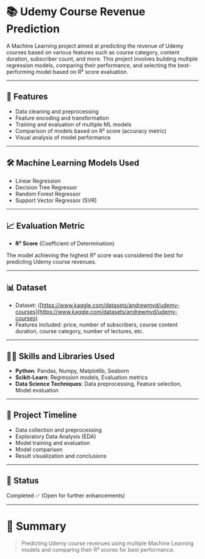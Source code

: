 # 📚 Udemy Course Revenue Prediction

A Machine Learning project aimed at predicting the revenue of Udemy courses based on various features such as course category, content duration, subscriber count, and more. This project involves building multiple regression models, comparing their performance, and selecting the best-performing model based on R² score evaluation.

---

## 🚀 Features
- Data cleaning and preprocessing
- Feature encoding and transformation
- Training and evaluation of multiple ML models
- Comparison of models based on R² score (accuracy metric)
- Visual analysis of model performance

---

## 🛠️ Machine Learning Models Used
- Linear Regression
- Decision Tree Regressor
- Random Forest Regressor
- Support Vector Regressor (SVR)

---

## 📈 Evaluation Metric
- **R² Score** (Coefficient of Determination)

The model achieving the highest R² score was considered the best for predicting Udemy course revenues.

---

## 📊 Dataset
- Dataset: ([https://www.kaggle.com/datasets/andrewmvd/udemy-courses](https://www.kaggle.com/datasets/andrewmvd/udemy-courses) 
- Features included: price, number of subscribers, course content duration, course category, number of lectures, etc.


---

## 🧑‍💻 Skills and Libraries Used
- **Python**: Pandas, Numpy, Matplotlib, Seaborn
- **Scikit-Learn**: Regression models, Evaluation metrics
- **Data Science Techniques**: Data preprocessing, Feature selection, Model evaluation

---

## 📆 Project Timeline
- Data collection and preprocessing
- Exploratory Data Analysis (EDA)
- Model training and evaluation
- Model comparison
- Result visualization and conclusions

---

## 📅 Status
Completed ✅ (Open for further enhancements)


---

# 🌟 Summary
> Predicting Udemy course revenues using multiple Machine Learning models and comparing their R² scores for best performance.

